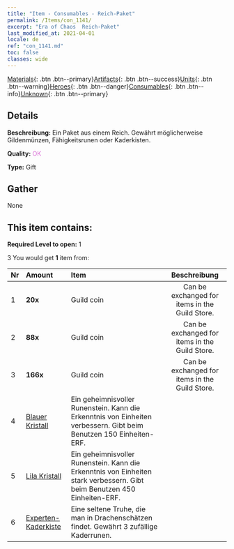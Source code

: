 ```yaml
---
title: "Item - Consumables - Reich-Paket"
permalink: /Items/con_1141/
excerpt: "Era of Chaos  Reich-Paket"
last_modified_at: 2021-04-01
locale: de
ref: "con_1141.md"
toc: false
classes: wide
---
```

 [Materials](/de/Items/){: .btn .btn--primary}[Artifacts](/de/Items/Artifacts/){: .btn .btn--success}[Units](/de/Items/Units/){: .btn .btn--warning}[Heroes](/de/Items/Heroes/){: .btn .btn--danger}[Consumables](/de/Items/Consumables/){: .btn .btn--info}[Unknown](/de/Items/Unknown/){: .btn .btn--primary}

## Details
 **Beschreibung:** Ein Paket aus einem Reich. Gewährt möglicherweise Gildenmünzen, Fähigkeitsrunen oder Kaderkisten.

 **Quality:** <span style="color: #DA70D6">OK</span>

 **Type:** Gift

## Gather

  None

## This item contains:

 **Required Level to open:** 1

 3 You would get **1** item  from:

  | Nr | Amount |     Item    | Beschreibung |
  |:---|:-------|:------------|:-----------:|
  | 1 |  **20x** | Guild coin | Can be exchanged for items in the Guild Store.  | 
  | 2 |  **88x** | Guild coin | Can be exchanged for items in the Guild Store.  | 
  | 3 |  **166x** | Guild coin | Can be exchanged for items in the Guild Store.  | 
  | 4 | [Blauer Kristall](/de/Items/con_716/) | Ein geheimnisvoller Runenstein. Kann die Erkenntnis von Einheiten verbessern. Gibt beim Benutzen 150 Einheiten-ERF. | 
  | 5 | [Lila Kristall](/de/Items/con_720/) | Ein geheimnisvoller Runenstein. Kann die Erkenntnis von Einheiten stark verbessern. Gibt beim Benutzen 450 Einheiten-ERF. | 
  | 6 | [Experten-Kaderkiste](/de/Items/con_770/) | Eine seltene Truhe, die man in Drachenschätzen findet. Gewährt 3 zufällige Kaderrunen. | 
